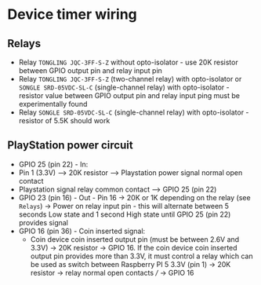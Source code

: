 # Device timer wiring

## Relays
- Relay `TONGLING JQC-3FF-S-Z` without opto-isolator - use 20K resistor between GPIO output pin and relay input pin
- Relay `TONGLING JQC-3FF-S-Z` (two-channel relay) with opto-isolator or `SONGLE SRD-05VDC-SL-C` (single-channel relay) with opto-isolator - resistor value between GPIO output pin and relay input ping must be experimentally found
- Relay `SONGLE SRD-05VDC-SL-C` (single-channel relay) with opto-isolator - resistor of 5.5K should work

## PlayStation power circuit
- GPIO 25 (pin 22) - In:
- Pin 1 (3.3V) --> 20K resistor --> Playstation power signal normal open contact
- Playstation signal relay common contact --> GPIO 25 (pin 22)
- GPIO 23 (pin 16) - Out - Pin 16 -> 20K or 1K depending on the relay (see `Relays`) -> Power on relay input pin - this will alternate between 5 seconds Low state and 1 second High state until GPIO 25 (pin 22) provides signal 
- GPIO 16 (pin 36) - Coin inserted signal:
  - Coin device coin inserted output pin (must be between 2.6V and 3.3V) -> 20K resistor -> GPIO 16. If the coin device coin inserted output pin provides more than 3.3V, it must control a relay which can be used as switch between Raspberry PI 5 3.3V (pin 1) -> 20K resistor -> relay normal open contacts _/_ -> GPIO 16
